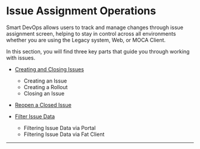 # Issue Assignment Operations 
Smart DevOps allows users to track and manage changes through issue assignment screen, helping to stay in control across all environments whether you are using the Legacy system, Web, or MOCA Client.

In this section, you will find three key parts that guide you through working with issues.

- [Creating and Closing Issues](/setupguide/issuemain/creating.md)
   - Creating an Issue
   - Creating a Rollout
   - Closing an Issue 

- [Reopen a Closed Issue](/setupguide/issuemain/reopening.md)
- [Filter Issue Data](/setupguide/issuemain/filtering.md)
   - Filtering Issue Data via Portal
   - Filtering Issue Data via Fat Client

---

<br><br>